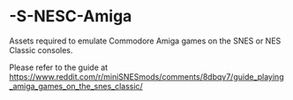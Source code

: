 # -S-NESC-Amiga
Assets required to emulate Commodore Amiga games on the SNES or NES Classic consoles.

Please refer to the guide at https://www.reddit.com/r/miniSNESmods/comments/8dbqv7/guide_playing_amiga_games_on_the_snes_classic/
